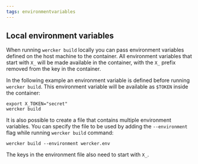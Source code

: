 ```yaml
---
tags: environmentvariables
---
```


## Local environment variables

When running `wercker build` locally you can pass environment variables defined
on the host machine to the container. All environment variables that start with
`X_` will be made available in the container, with the `X_` prefix removed from
the key in the container.

In the following example an environment variable is defined before running
`wercker build`. This environment variable will be available as `$TOKEN` inside
the container:

```no-highlight
export X_TOKEN="secret"
wercker build
```

It is also possible to create a file that contains multiple environment
variables. You can specify the file to be used by adding the `--environment`
flag while running `wercker build` command:

```no-highlight
wercker build --environment wercker.env
```

The keys in the environment file also need to start with `X_`.
